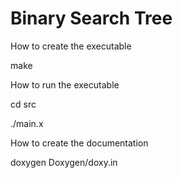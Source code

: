 # Binary Search Tree

How to create the executable

make

How to run the executable

cd src

./main.x

How to create the documentation

doxygen Doxygen/doxy.in
